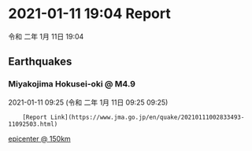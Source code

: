 # 2021-01-11 19:04 Report
令和 二年 1月 11日 19:04

## Earthquakes
### Miyakojima Hokusei-oki @ M4.9
2021-01-11 09:25 (令和 二年 1月 11日 09:25 09:25)
  
        [Report Link](https://www.jma.go.jp/en/quake/20210111002833493-11092503.html)  
[epicenter @ 150km](https://www.google.com/maps/place/25°42'00%22+124°24'00%22/@25.7,124.4,17z/data=!3m1!4b1!4m5!3m4!1s0x0:0x0!8m2!3d25.7!4d124.4)